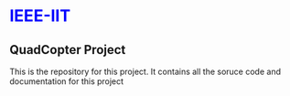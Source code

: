 <h1 style="color:blue"> IEEE-IIT</h1>

<h2> QuadCopter Project </h2>


<p> This is the repository for this project. It contains all the soruce code and documentation for this project </p>
